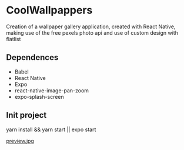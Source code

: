 # CoolWallpappers
Creation of a wallpaper gallery application, created with React Native, making use of the free pexels photo api and use of custom design with flatlist

## Dependences

- Babel 
- React Native
- Expo
- react-native-image-pan-zoom
- expo-splash-screen

## Init project

yarn install && yarn start
|| expo start

[preview.jpg](https://github.com/brayamcoy/CoolWallpappers/blob/main/assets/preview.jpg)
